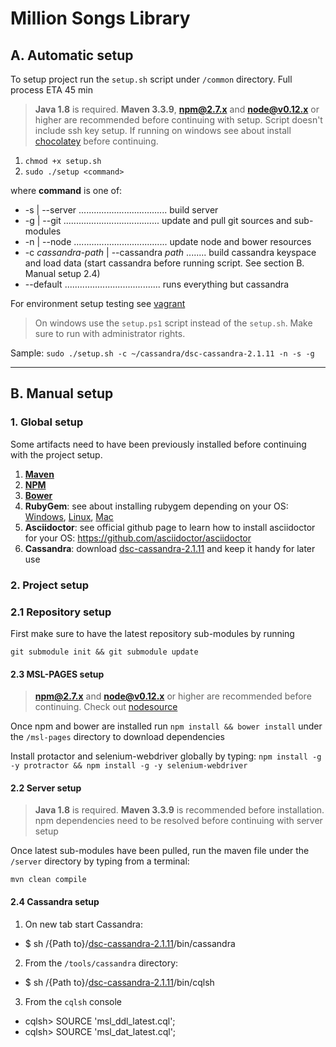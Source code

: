 # Million Songs Library

## A. Automatic setup

To setup project run the `setup.sh` script under `/common` directory. Full process ETA 45 min

> **Java 1.8** is required. **Maven 3.3.9**, **npm@2.7.x** and **node@v0.12.x** or higher are recommended before continuing with setup. Script doesn't include ssh key setup. If running on windows see about install [chocolatey](https://chocolatey.org/) before continuing.   

1. `chmod +x setup.sh`
2. `sudo ./setup <command>`

where **command** is one of:

+ -s | --server ................................... build server
+ -g | --git ...................................... update and pull git sources and sub-modules
+ -n | --node ..................................... update node and bower resources
+ -c _cassandra-path_ | --cassandra _path_ ........ build cassandra keyspace and load data (start cassandra before running script. See section B. Manual setup 2.4)
+ --default ...................................... runs everything but cassandra

For environment setup testing see [vagrant](https://www.vagrantup.com/downloads.html)

> On windows use the `setup.ps1` script instead of the `setup.sh`. Make sure to run with administrator rights.

Sample: 
`sudo ./setup.sh -c ~/cassandra/dsc-cassandra-2.1.11 -n -s -g`

___

## B. Manual setup
 
### 1. Global setup 

Some artifacts need to have been previously installed before continuing with the project setup.

1. **[Maven](http://www.tutorialspoint.com/maven/maven_environment_setup.htm)**
2. **[NPM](https://nodejs.org/en/download/package-manager/)** 
3. **[Bower](https://github.com/bower/bower)**
4. **RubyGem**: see about installing rubygem depending on your OS: [Windows](http://rubyinstaller.org/downloads/), [Linux](https://gorails.com/setup/ubuntu/15.10), [Mac](https://gorails.com/setup/osx/10.10-yosemite)
5. **Asciidoctor**: see official github page to learn how to install asciidoctor for your OS: https://github.com/asciidoctor/asciidoctor
6. **Cassandra**: download [dsc-cassandra-2.1.11](https://downloads.datastax.com/community/) and keep it handy for later use

### 2. Project setup

### 2.1 Repository setup

First make sure to have the latest repository sub-modules by running 

```
git submodule init && git submodule update
```

#### 2.3 MSL-PAGES setup

> **npm@2.7.x** and **node@v0.12.x** or higher are recommended before continuing. Check out [nodesource](https://github.com/nodesource/distributions)

Once npm and bower are installed run `npm install && bower install` under the `/msl-pages` directory to download dependencies

Install protactor and selenium-webdriver globally by typing: `npm install -g -y protractor && npm install -g -y selenium-webdriver`

#### 2.2 Server setup

> **Java 1.8** is required. **Maven 3.3.9** is recommended before installation. npm dependencies need to be resolved before continuing with server setup

Once latest sub-modules have been pulled, run the maven file under the `/server` directory by typing from a terminal:

```
mvn clean compile 
```

#### 2.4 Cassandra setup 

1. On new tab start Cassandra:
  - $ sh /{Path to}/[dsc-cassandra-2.1.11](https://downloads.datastax.com/community/)/bin/cassandra
2. From the `/tools/cassandra` directory:
  - $ sh /{Path to}/[dsc-cassandra-2.1.11](https://downloads.datastax.com/community/)/bin/cqlsh
3. From the `cqlsh` console
  - cqlsh> SOURCE 'msl_ddl_latest.cql';
  - cqlsh> SOURCE 'msl_dat_latest.cql';